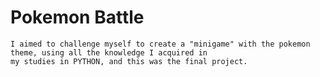 # Pokemon Battle
    I aimed to challenge myself to create a "minigame" with the pokemon theme, using all the knowledge I acquired in
    my studies in PYTHON, and this was the final project.
